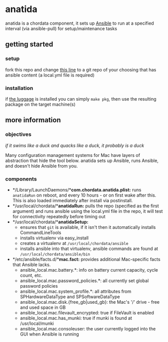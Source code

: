 anatida
======

anatida is a chordata component, it sets up [Ansible](http://www.ansible.com) to run at a specified interval (via ansible-pull) for setup/maintenance tasks

getting started
---------------

### setup

fork this repo and change [this line](https://github.com/chordata-mac/anatida/blob/master/com.chordata.anatida.plist#L12) to a git repo of your choosing that has ansible content (a local.yml file is required)

### installation

if [the luggage](https://github.com/unixorn/luggage) is installed you can simply `make pkg`, then use the resulting package on the target machine(s)

more information
----------------

### objectives

*if it swims like a duck and quacks like a duck, it probably is a duck*

Many configuration management systems for Mac have layers of abstraction that hide the tool below. anatida sets up Ansible, runs Ansible, and doesn't hide Ansible from you.

### components

- */Library/LaunchDaemons/***com.chordata.anatida.plist:** runs `anatidaRun` on reboot, and every 10 hours - or on first wake after this. This is also loaded immediately after install via postinstall.
- */usr/local/chordata/***anatidaRun:** pulls the repo (specified as the first argument) and runs ansible using the local.yml file in the repo, it will test for connectivity repeatedly before timing out
- */usr/local/chordata/***anatidaSetup:**
  - ensures that `git` is available, if it isn't then it automatically installs CommandLineTools
  - installs virtualenv via easy_install
  - creates a virtualenv at `/usr/local/chordata/ansible`
  - installs ansible into that virtualenv, ansible commands are found at `/usr/local/chordata/ansible/bin`
- */etc/ansible/facts.d/***mac.fact:** provides additional Mac-specific facts that Ansible lacks.
  - ansible_local.mac.battery.*: info on battery current capacity, cycle count, etc.
  - ansible_local.mac.password_policies.*: all currently set global password policies
  - ansible_local.mac.system_profile.*: all attributes from SPHardwareDataType and SPSoftwareDataType
  - ansible_local.mac.disk.{free_gb|used_gb}: the Mac's '/' drive - free and used space in GB
  - ansible_local.mac.filevault_encrypted: true if FileVault is enabled
  - ansible_local.mac.has_munki: true if munki is found at /usr/local/munki
  - ansible_local.mac.consoleuser: the user currently logged into the GUI when Ansible is running

